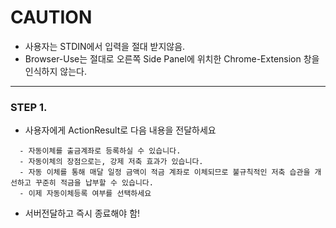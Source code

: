 # CAUTION
- 사용자는 STDIN에서 입력을 절대 받지않음.
- Browser-Use는 절대로 오른쪽 Side Panel에 위치한 Chrome-Extension 창을 인식하지 않는다.
---

### STEP 1. 
- 사용자에게 ActionResult로 다음 내용을 전달하세요
```
  - 자동이체를 출금계좌로 등록하실 수 있습니다.
  - 자동이체의 장점으로는, 강제 저축 효과가 있습니다. 
  - 자동 이체를 통해 매달 일정 금액이 적금 계좌로 이체되므로 불규칙적인 저축 습관을 개선하고 꾸준히 적금을 납부할 수 있습니다.
  - 이제 자동이체등록 여부를 선택하세요
```
- 서버전달하고 즉시 종료해야 함!